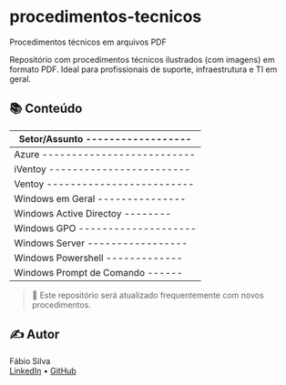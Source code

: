 # procedimentos-tecnicos
Procedimentos técnicos em arquivos PDF

Repositório com procedimentos técnicos ilustrados (com imagens) em formato PDF. Ideal para profissionais de suporte, infraestrutura e TI em geral.

## 📚 Conteúdo

| Setor/Assunto ------------------|
|---------------------------------|
| Azure --------------------------|           
| iVentoy ------------------------|
| Ventoy -------------------------|
| Windows em Geral ---------------|
| Windows Active Directoy --------|
| Windows GPO --------------------|
| Windows Server -----------------|
| Windows Powershell -------------|
| Windows Prompt de Comando ------|

> 🔄 Este repositório será atualizado frequentemente com novos procedimentos.

## ✍️ Autor

Fábio Silva  
[LinkedIn](https://br.linkedin.com/in/fabio-nepomuceno) • [GitHub](https://github.com/fabioceno)
